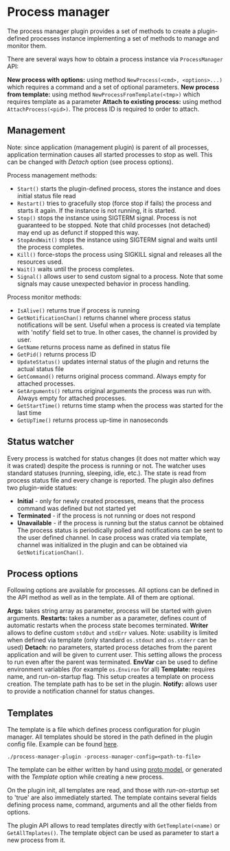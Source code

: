 # Process manager

The process manager plugin provides a set of methods to create a plugin-defined processes instance implementing a set
of methods to manage and monitor them. 

There are several ways how to obtain a process instance via `ProcessManager` API:

**New process with options:** using method `NewProcess(<cmd>, <options>...)` which requires a command 
and a set of optional parameters. 
**New process from template:** using method `NewProcessFromTemplate(<tmp>)` which requires template as a parameter
**Attach to existing process:** using method `AttachProcess(<pid>)`. The process ID is required to order to attach.

## Management

Note: since application (management plugin) is parent of all processes, application termination causes all
started processes to stop as well. This can be changed with *Detach* option (see process options).

Process management methods:

* `Start()` starts the plugin-defined process, stores the instance and does initial status file read
* `Restart()` tries to gracefully stop (force stop if fails) the process and starts it again. If the instance 
is not running, it is started.
* `Stop()` stops the instance using SIGTERM signal. Process is not guaranteed to be stopped. Note that 
child processes (not detached) may end up as defunct if stopped this way. 
* `StopAndWait()` stops the instance using SIGTERM signal and waits until the process completes. 
* `Kill()` force-stops the process using SIGKILL signal and releases all the resources used.
* `Wait()` waits until the process completes.
* `Signal()` allows user to send custom signal to a process. Note that some signals may cause unexpected 
behavior in process handling.

Process monitor methods:

* `IsAlive()` returns true if process is running
* `GetNotificationChan()` returns channel where process status notifications will be sent. Useful when a process
is created via template with 'notify' field set to true. In other cases, the channel is provided by user.
* `GetName` returns process name as defined in status file
* `GetPid()` returns process ID
* `UpdateStatus()` updates internal status of the plugin and returns the actual status file
* `GetCommand()` returns original process command. Always empty for attached processes.
* `GetArguments()` returns original arguments the process was run with. Always empty for attached processes.
* `GetStartTime()` returns time stamp when the process was started for the last time
* `GetUpTime()` returns process up-time in nanoseconds

## Status watcher

Every process is watched for status changes (it does not matter which way it was crated) despite the process
is running or not. The watcher uses standard statuses (running, sleeping, idle, etc.). The state is read 
from process status file and every change is reported. The plugin also defines two plugin-wide statues:
* **Initial** - only for newly created processes, means that the process command was defined but not started yet
* **Terminated** - if the process is not running or does not respond
* **Unavailable** - if the process is running but the status cannot be obtained
The process status is periodically polled and notifications can be sent to the user defined channel. In case 
process was crated via template, channel was initialized in the plugin and can be obtained via `GetNotificationChan()`.

## Process options

Following options are available for processes. All options can be defined in the API method as well as in the template.
All of them are optional.

**Args:** takes string array as parameter, process will be started with given arguments. 
**Restarts:** takes a number as a parameter, defines count of automatic restarts when the process 
state becomes terminated.
**Writer** allows to define custom `stdOut` and `stdErr` values. Note: usability is limited when defined via template (only standard `os.stdout` and `os.stderr` can be used)
**Detach:** no parameters, started process detaches from the parent application and will be given to current user.
This setting allows the process to run even after the parent was terminated.
**EnvVar** can be used to define environment variables (for example `os.Environ` for all)
**Template:** requires name, and run-on-startup flag. This setup creates a template on process creation.
The template path has to be set in the plugin.
**Notify:** allows user to provide a notification channel for status changes.

## Templates

The template is a file which defines process configuration for plugin manager. All templates should be stored 
in the path defined in the plugin config file. Example can be found [here](pm.conf).

```
./process-manager-plugin -process-manager-config=<path-to-file>
```

The template can be either written by hand using 
[proto model](template/model/process/process.proto), or generated with the *Template* option while creating a new 
process. 

On the plugin init, all templates are read, and those with *run-on-startup* set to 'true' are also immediately started.
The template contains several fields defining process name, command, arguments and all the other fields from options.

The plugin API allows to read templates directly with `GetTemplate(<name)` or `GetAllTmplates()`. The template object
can be used as parameter to start a new process from it. 